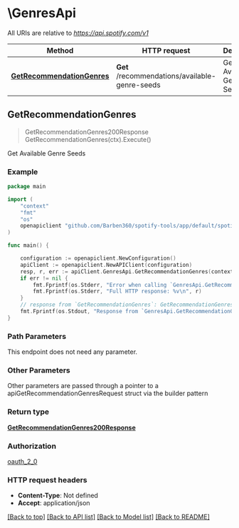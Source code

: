 # \GenresApi

All URIs are relative to *https://api.spotify.com/v1*

Method | HTTP request | Description
------------- | ------------- | -------------
[**GetRecommendationGenres**](GenresApi.md#GetRecommendationGenres) | **Get** /recommendations/available-genre-seeds | Get Available Genre Seeds 



## GetRecommendationGenres

> GetRecommendationGenres200Response GetRecommendationGenres(ctx).Execute()

Get Available Genre Seeds 



### Example

```go
package main

import (
    "context"
    "fmt"
    "os"
    openapiclient "github.com/Barben360/spotify-tools/app/default/spotifyclient"
)

func main() {

    configuration := openapiclient.NewConfiguration()
    apiClient := openapiclient.NewAPIClient(configuration)
    resp, r, err := apiClient.GenresApi.GetRecommendationGenres(context.Background()).Execute()
    if err != nil {
        fmt.Fprintf(os.Stderr, "Error when calling `GenresApi.GetRecommendationGenres``: %v\n", err)
        fmt.Fprintf(os.Stderr, "Full HTTP response: %v\n", r)
    }
    // response from `GetRecommendationGenres`: GetRecommendationGenres200Response
    fmt.Fprintf(os.Stdout, "Response from `GenresApi.GetRecommendationGenres`: %v\n", resp)
}
```

### Path Parameters

This endpoint does not need any parameter.

### Other Parameters

Other parameters are passed through a pointer to a apiGetRecommendationGenresRequest struct via the builder pattern


### Return type

[**GetRecommendationGenres200Response**](GetRecommendationGenres200Response.md)

### Authorization

[oauth_2_0](../README.md#oauth_2_0)

### HTTP request headers

- **Content-Type**: Not defined
- **Accept**: application/json

[[Back to top]](#) [[Back to API list]](../README.md#documentation-for-api-endpoints)
[[Back to Model list]](../README.md#documentation-for-models)
[[Back to README]](../README.md)

